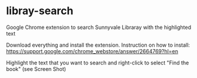 # libray-search
Google Chrome extension to search Sunnyvale Libraray with the highlighted text 

Download everything and install the extension.
Instruction on how to install:
https://support.google.com/chrome_webstore/answer/2664769?hl=en

Highlight the text that you want to search and right-click to select "Find the book" (see Screen Shot)

